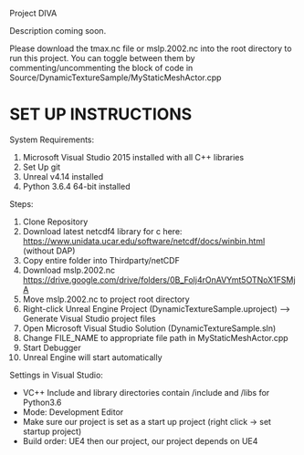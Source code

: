 Project DIVA

Description coming soon.

Please download the tmax.nc file or mslp.2002.nc into the root directory to run this project. You can toggle between them by
commenting/uncommenting the block of code in Source/DynamicTextureSample/MyStaticMeshActor.cpp

# SET UP INSTRUCTIONS

System Requirements:
1) Microsoft Visual Studio 2015 installed with all C++ libraries
2) Set Up git
3) Unreal v4.14 installed
4) Python 3.6.4 64-bit installed

Steps:
1) Clone Repository
2) Download latest netcdf4 library for c here: https://www.unidata.ucar.edu/software/netcdf/docs/winbin.html (without DAP)
3) Copy entire folder into Thirdparty/netCDF
4) Download mslp.2002.nc https://drive.google.com/drive/folders/0B_Folj4rOnAVYmt5OTNoX1FSMjA
5) Move mslp.2002.nc to project root directory
6) Right-click Unreal Engine Project (DynamicTextureSample.uproject) --> Generate Visual Studio project files
7) Open Microsoft Visual Studio Solution (DynamicTextureSample.sln)
8) Change FILE_NAME to appropriate file path in MyStaticMeshActor.cpp
9) Start Debugger
10) Unreal Engine will start automatically


Settings in Visual Studio:
* VC++ Include and library directories contain /include and /libs for Python3.6
* Mode: Development Editor
* Make sure our project is set as a start up project (right click -> set startup project)
* Build order: UE4 then our project, our project depends on UE4
